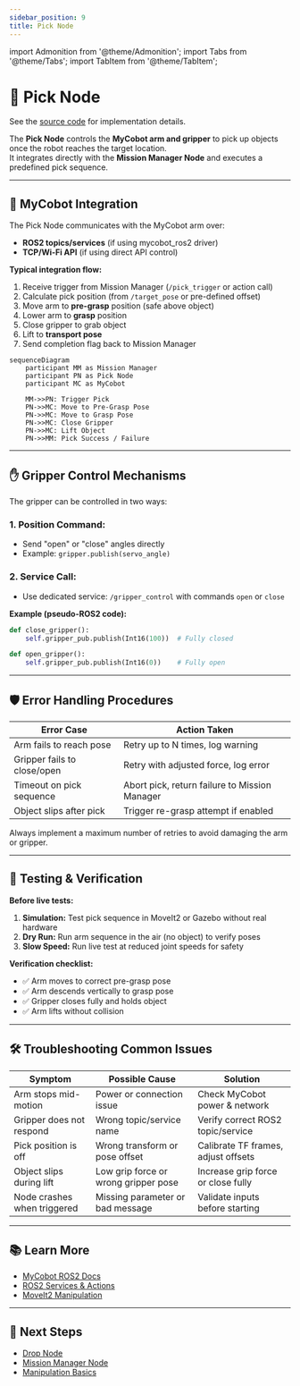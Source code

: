 ```yaml
---
sidebar_position: 9
title: Pick Node
---
```


import Admonition from '@theme/Admonition';
import Tabs from '@theme/Tabs';
import TabItem from '@theme/TabItem';

# 🤖 Pick Node

See the [source code](https://github.com/krish-rRay23/LIMO_COBOT_PROJECT/tree/main/src) for implementation details.

The **Pick Node** controls the **MyCobot arm and gripper** to pick up objects once the robot reaches the target location.  
It integrates directly with the **Mission Manager Node** and executes a predefined pick sequence.

---

## 🔗 MyCobot Integration

The Pick Node communicates with the MyCobot arm over:
- **ROS2 topics/services** (if using mycobot_ros2 driver)
- **TCP/Wi-Fi API** (if using direct API control)

**Typical integration flow:**
1. Receive trigger from Mission Manager (`/pick_trigger` or action call)
2. Calculate pick position (from `/target_pose` or pre-defined offset)
3. Move arm to **pre-grasp** position (safe above object)
4. Lower arm to **grasp** position
5. Close gripper to grab object
6. Lift to **transport pose**
7. Send completion flag back to Mission Manager

```mermaid
sequenceDiagram
    participant MM as Mission Manager
    participant PN as Pick Node
    participant MC as MyCobot
    
    MM->>PN: Trigger Pick
    PN->>MC: Move to Pre-Grasp Pose
    PN->>MC: Move to Grasp Pose
    PN->>MC: Close Gripper
    PN->>MC: Lift Object
    PN->>MM: Pick Success / Failure
```

---

## ✋ Gripper Control Mechanisms

The gripper can be controlled in two ways:

### **1. Position Command:**
- Send "open" or "close" angles directly
- Example: `gripper.publish(servo_angle)`

### **2. Service Call:**
- Use dedicated service: `/gripper_control` with commands `open` or `close`

**Example (pseudo-ROS2 code):**
```python
def close_gripper():
    self.gripper_pub.publish(Int16(100))  # Fully closed

def open_gripper():
    self.gripper_pub.publish(Int16(0))    # Fully open
```

---

## 🛡 Error Handling Procedures

| Error Case | Action Taken |
|------------|--------------|
| Arm fails to reach pose | Retry up to N times, log warning |
| Gripper fails to close/open | Retry with adjusted force, log error |
| Timeout on pick sequence | Abort pick, return failure to Mission Manager |
| Object slips after pick | Trigger re-grasp attempt if enabled |

<Admonition type="warning" title="Safety First">
Always implement a maximum number of retries to avoid damaging the arm or gripper.
</Admonition>

---

## 🧪 Testing & Verification

**Before live tests:**

1. **Simulation:** Test pick sequence in MoveIt2 or Gazebo without real hardware
2. **Dry Run:** Run arm sequence in the air (no object) to verify poses
3. **Slow Speed:** Run live test at reduced joint speeds for safety

**Verification checklist:**
- ✅ Arm moves to correct pre-grasp pose
- ✅ Arm descends vertically to grasp pose
- ✅ Gripper closes fully and holds object
- ✅ Arm lifts without collision

---

## 🛠 Troubleshooting Common Issues

| Symptom | Possible Cause | Solution |
|---------|---------------|----------|
| Arm stops mid-motion | Power or connection issue | Check MyCobot power & network |
| Gripper does not respond | Wrong topic/service name | Verify correct ROS2 topic/service |
| Pick position is off | Wrong transform or pose offset | Calibrate TF frames, adjust offsets |
| Object slips during lift | Low grip force or wrong gripper pose | Increase grip force or close fully |
| Node crashes when triggered | Missing parameter or bad message | Validate inputs before starting |

---

## 📚 Learn More

- [MyCobot ROS2 Docs](https://github.com/elephantrobotics/mycobot_ros2)
- [ROS2 Services & Actions](https://docs.ros.org/en/foxy/Tutorials/Services/Understanding-ROS2-Services.html)
- [MoveIt2 Manipulation](https://moveit.ros.org/documentation/)

---

## 🎯 Next Steps

- [Drop Node](./drop-node.md)
- [Mission Manager Node](./mission-manager.md)
- [Manipulation Basics](../04-core-concepts/manipulation.md)
